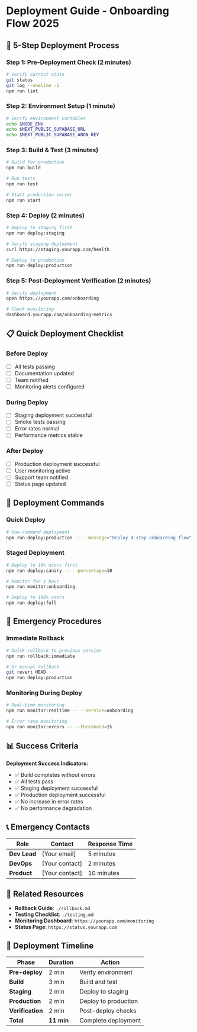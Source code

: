 # Deployment Guide - Onboarding Flow 2025

## 🚀 5-Step Deployment Process

### **Step 1: Pre-Deployment Check (2 minutes)**
```bash
# Verify current state
git status
git log --oneline -5
npm run lint
```

### **Step 2: Environment Setup (1 minute)**
```bash
# Verify environment variables
echo $NODE_ENV
echo $NEXT_PUBLIC_SUPABASE_URL
echo $NEXT_PUBLIC_SUPABASE_ANON_KEY
```

### **Step 3: Build & Test (3 minutes)**
```bash
# Build for production
npm run build

# Run tests
npm run test

# Start production server
npm run start
```

### **Step 4: Deploy (2 minutes)**
```bash
# Deploy to staging first
npm run deploy:staging

# Verify staging deployment
curl https://staging.yourapp.com/health

# Deploy to production
npm run deploy:production
```

### **Step 5: Post-Deployment Verification (2 minutes)**
```bash
# Verify deployment
open https://yourapp.com/onboarding

# Check monitoring
dashboard.yourapp.com/onboarding-metrics
```

## 📋 Quick Deployment Checklist

### **Before Deploy**
- [ ] All tests passing
- [ ] Documentation updated
- [ ] Team notified
- [ ] Monitoring alerts configured

### **During Deploy**
- [ ] Staging deployment successful
- [ ] Smoke tests passing
- [ ] Error rates normal
- [ ] Performance metrics stable

### **After Deploy**  
- [ ] Production deployment successful
- [ ] User monitoring active
- [ ] Support team notified
- [ ] Status page updated

## 🔧 Deployment Commands

### **Quick Deploy**
```bash
# One-command deployment
npm run deploy:production -- --message="Deploy 4-step onboarding flow"
```

### **Staged Deployment**
```bash
# Deploy to 10% users first
npm run deploy:canary -- --percentage=10

# Monitor for 1 hour
npm run monitor:onboarding

# Deploy to 100% users
npm run deploy:full
```

## 🚨 Emergency Procedures

### **Immediate Rollback**
```bash
# Quick rollback to previous version
npm run rollback:immediate

# Or manual rollback
git revert HEAD
npm run deploy:production
```

### **Monitoring During Deploy**
```bash
# Real-time monitoring
npm run monitor:realtime -- --service=onboarding

# Error rate monitoring
npm run monitor:errors -- --threshold=1%
```

## 📊 Success Criteria

**Deployment Success Indicators:**
- ✅ Build completes without errors
- ✅ All tests pass
- ✅ Staging deployment successful
- ✅ Production deployment successful
- ✅ No increase in error rates
- ✅ No performance degradation

## 📞 Emergency Contacts

| Role | Contact | Response Time |
|------|---------|---------------|
| **Dev Lead** | [Your email] | 5 minutes |
| **DevOps** | [Your contact] | 2 minutes |
| **Product** | [Your contact] | 10 minutes |

## 🔗 Related Resources

- **Rollback Guide**: `./rollback.md`
- **Testing Checklist**: `./testing.md`
- **Monitoring Dashboard**: `https://yourapp.com/monitoring`
- **Status Page**: `https://status.yourapp.com`

## 🎯 Deployment Timeline

| Phase | Duration | Action |
|-------|----------|--------|
| **Pre-deploy** | 2 min | Verify environment |
| **Build** | 3 min | Build and test |
| **Staging** | 2 min | Deploy to staging |
| **Production** | 2 min | Deploy to production |
| **Verification** | 2 min | Post-deploy checks |
| **Total** | **11 min** | Complete deployment |